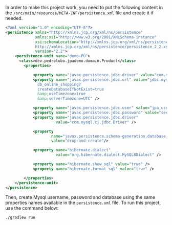 In order to make this project work, you need to put the following content in the `/src/main/resources/META-INF/persistence.xml` file and create it if needed. 

``` xml
<?xml version="1.0" encoding="UTF-8"?>
<persistence xmlns="http://xmlns.jcp.org/xml/ns/persistence"
             xmlns:xsi="http://www.w3.org/2001/XMLSchema-instance"
             xsi:schemaLocation="http://xmlns.jcp.org/xml/ns/persistence
             http://xmlns.jcp.org/xml/ns/persistence/persistence_2_2.xsd"
             version="2.2">
    <persistence-unit name="demo-PU">
      <class>dev.pedrolobo.jpademo.domain.Product</class>
        <properties>

            <property name="javax.persistence.jdbc.driver" value="com.mysql.cj.jdbc.Driver"/>
            <property name="javax.persistence.jdbc.url" value="jdbc:mysql://localhost:3306/
              db_online_shopping?
              createDatabaseIfNotExist=true
              &amp;useTimezone=true
              &amp;serverTimezone=UTC" />

            <property name="javax.persistence.jdbc.user" value="jpa_user" />
            <property name="javax.persistence.jdbc.password" value="secret" />
            <property name="javax.persistence.jdbc.driver"
                      value="com.mysql.cj.jdbc.Driver" />

            <property
                    name="javax.persistence.schema-generation.database.action"
                    value="drop-and-create"/>

            <property name="hibernate.dialect"
                      value="org.hibernate.dialect.MySQL8Dialect" />

            <property name="hibernate.show_sql" value="true" />
            <property name="hibernate.format_sql" value="true" />

        </properties>
    </persistence-unit>
</persistence>
```
Then, create Mysql username, password and database using the same properties names available in the `persistence.xml` file.
To run this project, use the command below:


```bash
./gradlew run
```
